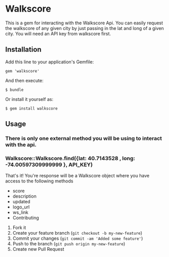 # Walkscore
This is a gem for interacting with the Walkscore Api.  You can easily request the walkscore of any given city by just passing in the lat and long of a given city.  You will need an API key from walkscore first.

## Installation

Add this line to your application's Gemfile:

    gem 'walkscore'

And then execute:

    $ bundle

Or install it yourself as:

    $ gem install walkscore

## Usage

### There is only one external method you will be using to interact with the api.

### Walkscore::Walkscore.find({lat: 40.7143528 , long: -74.00597309999999 }, API_KEY)
That's it!  You're response will be a Walkscore object where you have access to the following methods
+ score
+ description
+ updated
+ logo_url
+ ws_link
+ Contributing

1. Fork it
2. Create your feature branch (`git checkout -b my-new-feature`)
3. Commit your changes (`git commit -am 'Added some feature'`)
4. Push to the branch (`git push origin my-new-feature`)
5. Create new Pull Request
